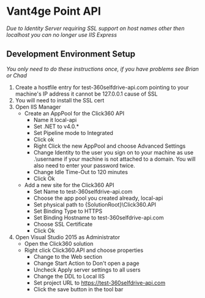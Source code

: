 # Vant4ge Point API

*Due to Identity Server requiring SSL support on host names other then localhost you can no longer use IIS Express*

## Development Environment Setup

*You only need to do these instructions once, if you have problems see Brian or Chad*

1. Create a hostfile entry for test-360selfdrive-api.com pointing to your machine's IP address it cannot be 127.0.0.1 cause of SSL
2. You will need to install the SSL cert
3. Open IIS Manager
	- Create an AppPool for the Click360 API
		- Name it local-api
		- Set .NET to v4.0.*
		- Set Pipeline mode to Integrated
		- Click ok
		- Right Click the new AppPool and choose Advanced Settings
		- Change Identity to the user you sign on to your machine as use .\username if your machine is not attached to a domain. You will also need to enter your password twice.
		- Change Idle Time-Out to 120 minutes
		- Click Ok
	- Add a new site for the Click360 API
		- Set Name to test-360selfdrive-api.com
		- Choose the app pool you created already, local-api
		- Set physical path to {SolutionRoot}\Click360.API
		- Set Binding Type to HTTPS
		- Set Binding Hostname to test-360selfdrive-api.com
		- Choose SSL Certificate
		- Click Ok
4. Open Visual Studio 2015 as Administrator
	- Open the Click360 solution
	- Right click Click360.API and choose properties
		- Change to the Web section
		- Change Start Action to Don't open a page
		- Uncheck Apply server settings to all users
		- Change the DDL to Local IIS
		- Set project URL to https://test-360selfdrive-api.com
		- Click the save button in the tool bar
